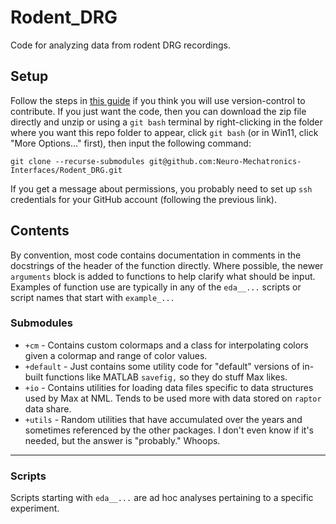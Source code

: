 # Rodent_DRG
Code for analyzing data from rodent DRG recordings.

## Setup ##
Follow the steps in [this guide](https://code.nml.wtf/tutorials/2022/06/26/credentials) if you think you will use version-control to contribute. If you just want the code, then you can download the zip file directly and unzip or using a `git bash` terminal by right-clicking in the folder where you want this repo folder to appear, click `git bash` (or in Win11, click "More Options..." first), then input the following command:  
```(git)
git clone --recurse-submodules git@github.com:Neuro-Mechatronics-Interfaces/Rodent_DRG.git
```  
If you get a message about permissions, you probably need to set up `ssh` credentials for your GitHub account (following the previous link).  

## Contents ##
By convention, most code contains documentation in comments in the docstrings of the header of the function directly. Where possible, the newer `arguments` block is added to functions to help clarify what should be input. Examples of function use are typically in any of the `eda__...` scripts or script names that start with `example_...`

### Submodules ###
* `+cm` - Contains custom colormaps and a class for interpolating colors given a colormap and range of color values.
* `+default` - Just contains some utility code for "default" versions of in-built functions like MATLAB `savefig,` so they do stuff Max likes.  
* `+io` - Contains utilities for loading data files specific to data structures used by Max at NML. Tends to be used more with data stored on `raptor` data share.  
* `+utils` - Random utilities that have accumulated over the years and sometimes referenced by the other packages. I don't even know if it's needed, but the answer is "probably." Whoops.  

---

### Scripts ###
Scripts starting with `eda__...` are ad hoc analyses pertaining to a specific experiment.